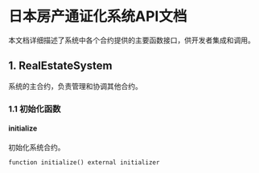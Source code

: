 # 日本房产通证化系统API文档

本文档详细描述了系统中各个合约提供的主要函数接口，供开发者集成和调用。

## 1. RealEstateSystem

系统的主合约，负责管理和协调其他合约。

### 1.1 初始化函数

#### initialize
初始化系统合约。

```solidity
function initialize() external initializer
```